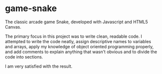 # game-snake
The classic arcade game Snake, developed with Javascript and HTML5 Canvas.

The primary focus in this project was to write clean, readable code. I attempted to write the code neatly, assign descriptive names to variables and arrays, apply my knowledge of object oriented programming properly, and add comments to explain anything that wasn't obvious and to divide the code into sections.

I am very satisfied with the result.
